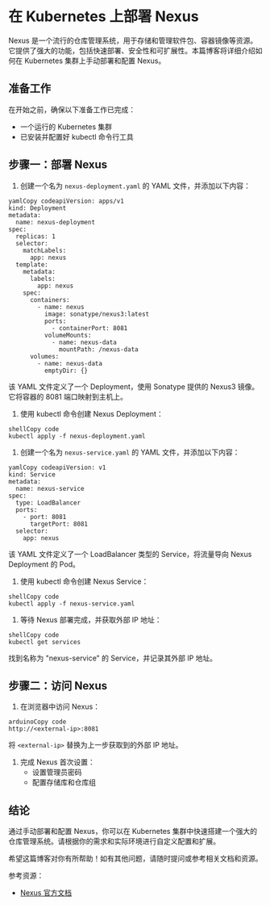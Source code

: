 # 在 Kubernetes 上部署 Nexus

Nexus 是一个流行的仓库管理系统，用于存储和管理软件包、容器镜像等资源。它提供了强大的功能，包括快速部署、安全性和可扩展性。本篇博客将详细介绍如何在 Kubernetes 集群上手动部署和配置 Nexus。

## 准备工作

在开始之前，确保以下准备工作已完成：

- 一个运行的 Kubernetes 集群
- 已安装并配置好 kubectl 命令行工具

## 步骤一：部署 Nexus

1. 创建一个名为 `nexus-deployment.yaml` 的 YAML 文件，并添加以下内容：

```
yamlCopy codeapiVersion: apps/v1
kind: Deployment
metadata:
  name: nexus-deployment
spec:
  replicas: 1
  selector:
    matchLabels:
      app: nexus
  template:
    metadata:
      labels:
        app: nexus
    spec:
      containers:
        - name: nexus
          image: sonatype/nexus3:latest
          ports:
            - containerPort: 8081
          volumeMounts:
            - name: nexus-data
              mountPath: /nexus-data
      volumes:
        - name: nexus-data
          emptyDir: {}
```

该 YAML 文件定义了一个 Deployment，使用 Sonatype 提供的 Nexus3 镜像。它将容器的 8081 端口映射到主机上。

1. 使用 kubectl 命令创建 Nexus Deployment：

```
shellCopy code
kubectl apply -f nexus-deployment.yaml
```

1. 创建一个名为 `nexus-service.yaml` 的 YAML 文件，并添加以下内容：

```
yamlCopy codeapiVersion: v1
kind: Service
metadata:
  name: nexus-service
spec:
  type: LoadBalancer
  ports:
    - port: 8081
      targetPort: 8081
  selector:
    app: nexus
```

该 YAML 文件定义了一个 LoadBalancer 类型的 Service，将流量导向 Nexus Deployment 的 Pod。

1. 使用 kubectl 命令创建 Nexus Service：

```
shellCopy code
kubectl apply -f nexus-service.yaml
```

1. 等待 Nexus 部署完成，并获取外部 IP 地址：

```
shellCopy code
kubectl get services
```

找到名称为 "nexus-service" 的 Service，并记录其外部 IP 地址。

## 步骤二：访问 Nexus

1. 在浏览器中访问 Nexus：

```
arduinoCopy code
http://<external-ip>:8081
```

将 `<external-ip>` 替换为上一步获取到的外部 IP 地址。

1. 完成 Nexus 首次设置：
   - 设置管理员密码
   - 配置存储库和仓库组

## 结论

通过手动部署和配置 Nexus，你可以在 Kubernetes 集群中快速搭建一个强大的仓库管理系统。请根据你的需求和实际环境进行自定义配置和扩展。

希望这篇博客对你有所帮助！如有其他问题，请随时提问或参考相关文档和资源。

参考资源：

- [Nexus 官方文档](https://help.sonatype.com/repomanager3)